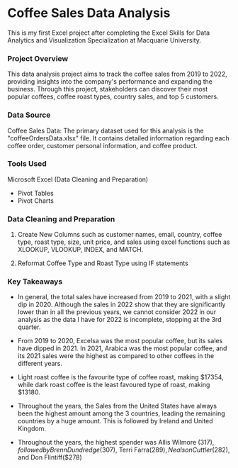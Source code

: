 # Coffee Sales Data Analysis

This is my first Excel project after completing the Excel Skills for Data Analytics and Visualization Specialization at Macquarie University.

### Project Overview

This data analysis project aims to track the coffee sales from 2019 to 2022, providing insights into the company's performance and expanding the business.
Through this project, stakeholders can discover their most popular coffees, coffee roast types, country sales, and top 5 customers. 

### Data Source

Coffee Sales Data: The primary dataset used for this analysis is the "coffeeOrdersData.xlsx" file. It contains detailed information regarding each coffee order, customer personal information, and coffee product.

### Tools Used

Microsoft Excel (Data Cleaning and Preparation)
- Pivot Tables
- Pivot Charts

### Data Cleaning and Preparation

1. Create New Columns such as customer names, email, country, coffee type, roast type, size, unit price, and sales using excel functions such as XLOOKUP, VLOOKUP, INDEX, and MATCH.

2.  Reformat Coffee Type and Roast Type using IF statements

### Key Takeaways

- In general, the total sales have increased from 2019 to 2021, with a slight dip in 2020. Although the sales in 2022 show that they are significantly lower than in all the previous years, we cannot consider 2022 in our analysis as the data I have for 2022 is incomplete, stopping at the 3rd quarter. 

- From 2019 to 2020, Excelsa was the most popular coffee, but its sales have dipped in 2021. In 2021, Arabica was the most popular coffee, and its 2021 sales were the highest as compared to other coffees in the different years. 

- Light roast coffee is the favourite type of coffee roast, making $17354, while dark roast coffee is the least favoured type of roast, making $13180.

- Throughout the years, the Sales from the United States have always been the highest amount among the 3 countries, leading the remaining countries by a huge amount. This is followed by Ireland and United Kingdom.

- Throughout the years, the highest spender was Allis Wilmore ($317), followed by Brenn Dundredge($307), Terri Farra($289), Nealson Cuttler($282), and Don Flintiff($278)

